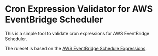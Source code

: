 # Cron Expression Validator for AWS EventBridge Scheduler

This is a simple tool to validate cron expressions for AWS EventBridge Scheduler.

The ruleset is based on the [AWS EventBridge Schedule Expressions](https://docs.aws.amazon.com/scheduler/latest/UserGuide/schedule-types.html?icmpid=docs_console_unmapped#cron-based).